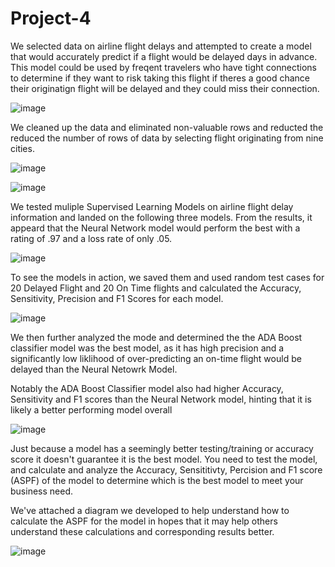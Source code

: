 # Project-4
We selected data on airline flight delays and attempted to create a model that would accurately predict if a flight would be delayed days in advance.  This model could be used by freqent travelers who have tight connections to determine if they want to risk taking this flight if theres a good chance their originatign flight will be delayed and they could miss their connection.

![image](https://user-images.githubusercontent.com/94984006/171274246-ada38e40-a78b-490c-bc82-d8fdc962a02b.png)

We cleaned up the data and eliminated non-valuable rows and reducted the reduced the number of rows of data by selecting flight originating from nine cities.

![image](https://user-images.githubusercontent.com/94984006/171274586-8326b473-0003-4d68-b4f4-f8f5b14f6e27.png)

![image](https://user-images.githubusercontent.com/94984006/171274739-06654762-b090-4229-b506-4c1cb96b64e3.png)

We tested muliple Supervised Learning Models on airline flight delay information and landed on the following three models.  From the results, it appeard that the Neural Network model would perform the best with a rating of .97 and a loss rate of only .05.   

![image](https://user-images.githubusercontent.com/94984006/171273301-3fe6bf5c-dcae-410c-83c6-301b6c6bbcc5.png)

To see the models in action, we saved them and used random test cases for 20 Delayed Flight and 20 On Time flights and calculated the Accuracy, Sensitivity, Precision and F1 Scores for each model.


![image](https://user-images.githubusercontent.com/94984006/171275111-989278fb-1804-4c7a-9541-a4ea9bd9cded.png)

We then further analyzed the mode and determined the the ADA Boost classifier model was the best model, as it has high precision and a significantly low liklihood of over-predicting an on-time flight would be delayed than the Neural Netowrk Model. 

Notably the ADA Boost Classifier model also had higher Accuracy, Sensitivity and F1 scores than the Neural Network model, hinting that it is likely a better performing model overall

![image](https://user-images.githubusercontent.com/94984006/171275909-f887e116-d748-4962-954b-29d585c69ea3.png)

Just because a model has a seemingly better testing/training or accuracy score it doesn't guarantee it is the best model.  You need to test the model, and calculate and analyze the Accuracy, Sensititivty, Percision and F1 score (ASPF) of the model to determine which is the best model to meet your business need.

We've attached a diagram we developed to help understand how to calculate the ASPF for the model in hopes that it may help others understand these calculations and corresponding results better.

![image](https://user-images.githubusercontent.com/94984006/171276785-3b8f327d-6391-4dfc-af06-782b9771a4d2.png)

